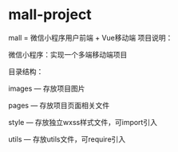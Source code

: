 # mall-project
mall = 微信小程序用户前端 + Vue移动端
项目说明：

微信小程序：实现一个多端移动端项目

目录结构：

images — 存放项目图片

pages — 存放项目页面相关文件

style — 存放独立wxss样式文件，可import引入

utils — 存放utils文件，可require引入
